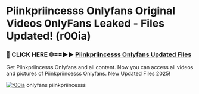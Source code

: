 # Piinkpriincesss Onlyfans Original Videos 0nlyFans Leaked - Files Updated! (r00ia)

<h3>🔴 CLICK HERE 🌐==►► <a href="https://tinyurl.com/4seja8ks" rel="nofollow">Piinkpriincesss Onlyfans Updated Files</a></h3>

Get Piinkpriincesss Onlyfans and all content. Now you can access all videos and pictures of Piinkpriincesss Onlyfans. New Updated Files 2025!

[![r00ia](https://i.imgur.com/EWjZXRe.gif)](https://tinyurl.com/4seja8ks)
onlyfans piinkpriincesss